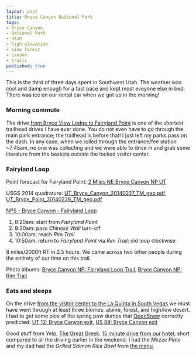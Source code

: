 ```yaml
---
layout: post
title: Bryce Canyon National Park
tags:
- Bryce Canyon
- National Park
- Utah
- high elevation
- pine forest
- canyon
- trails
published: true
---
```

This is the third of three days spent in Southwest Utah.
The weather was cool and damp enough for a fast pace and kept most eveyone else in bed.
There was ice on our rental car when we got up in the morning!

### Morning commute
The drive [from Bryce View Lodge to Fairyland Point](https://goo.gl/maps/84thT)
is one of the shortest trailhead drives I have ever done. You do not even have
to go through the main park entrance; the trailhead is before that! I just left
my parks pass on the dash. In any case, when we rolled through the
entrance/fee station ~7:45am, no one was collecting and we were able to drive
in and grab some literature from the baskets outside the locked visitor center.

### Fairyland Loop
Point forecast for Fairyland Point: [2 Miles NE Bryce Canyon NP UT](http://forecast.weather.gov/MapClick.php?lat=37.6493507&lon=-112.1477046)

USGS 2014 quadrature: [UT_Bryce_Canyon_20140227_TM_geo.pdf](https://drive.google.com/open?id=0B0yT30uCaFvvYlVMZnF0dm1UZWc),
[UT_Bryce_Point_20140228_TM_geo.pdf](https://drive.google.com/open?id=0B0yT30uCaFvvRlRmdVRxVFhwZ1U)

[NPS - Bryce Canyon - Fairyland Loop](http://www.nps.gov/brca/planyourvisit/fairylandloop.htm)

1. 8:20am: start from _Fairyland Point_
2. 9:30am: pass _Chinese Wall_ turn-off
3. 10:00am: reach _Rim Trail_
4. 10:50am: return to _Fairyland Point_ via _Rim Trail_; did loop clockwise

8 miles/2000ft RT in 2.5 hours. We came across two other people during the
entirety of our time on this trail.

Photo albums:
[Bryce Canyon NP: Fairyland Loop Trail](https://www.dropbox.com/sc/57eiu8hgd1p9wpv/AAADK-MS4gtnIqozlSYoXLl5a),
[Bryce Canyon NP: Rim Trail](https://www.dropbox.com/sc/0kqtgub1dxubkwg/AABAkeQbEbg6mOKX10gp97Nia)

### Eats and sleeps
On the drive
[from the visitor center to the La Quinta in South Vegas](https://goo.gl/maps/eQ909)
we must have went through at least three biomes: alpine, forest, and high/low desert.
I had to get some pics of the spring pow dumps that
[OpenSnow](http://opensnow.com/state/UT) correctly predicted:
[UT 12: Bryce Canyon exit](https://www.dropbox.com/sc/etuui4r7rmst6vp/AAB1jzkX1KvrcXPF7VRNbxgGa),
[US 89: Bryce Canyon exit](https://www.dropbox.com/sc/y4qdz9mfs49dd6s/AADVjPBOthMwW0e5MKeZ70dXa)

Good stuff from Yelp: [The Great Greek](http://www.yelp.com/biz/the-great-greek-henderson).
[15 minute drive from our hotel](https://goo.gl/maps/sS6Dj);
short compared to all the driving earlier in the weekend.
I had the _Mezze Plate_ and my dad had the _Grilled Salmon Rice Bowl_ from
[the menu](http://thegreatgreekgrill.com/menu.html).
